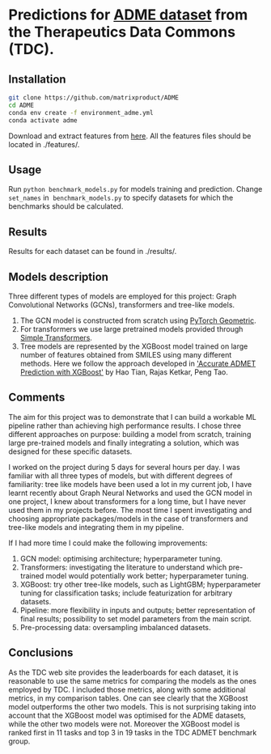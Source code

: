 # Predictions for [ADME dataset](https://tdcommons.ai/single_pred_tasks/adme/) from the Therapeutics Data Commons (TDC).

## Installation

```bash
git clone https://github.com/matrixproduct/ADME
cd ADME
conda env create -f environment_adme.yml
conda activate adme
```
Download and extract features from [here](https://drive.google.com/file/d/1un1kO5ZoFQ6G7WCbL0SffTiYiBon06bT/view?usp=sharing). All the features files should be located in ./features/.

## Usage

Run `python benchmark_models.py` for models training and prediction. Change `set_names` in  `benchmark_models.py` to specify datasets for which the benchmarks should be calculated.

## Results

Results for each dataset can be found in ./results/.

## Models description

Three different types of models are employed for this project: Graph Convolutional Networks (GCNs), transformers and tree-like models.

1. The GCN model is constructed from scratch using [PyTorch Geometric](https://pytorch-geometric.readthedocs.io/en/latest/index.html).
2. For transformers we use large pretrained models provided through [Simple Transformers](https://simpletransformers.ai/).
3. Tree models are represented by the XGBoost model trained on large number of features obtained from SMILES using many different methods. Here we follow the approach developed in 
['Accurate ADMET Prediction with XGBoost'](https://arxiv.org/abs/2204.07532v2) by Hao Tian, Rajas Ketkar, Peng Tao.

## Comments

The aim for this project was to demonstrate that I can build a workable ML pipeline rather than achieving high performance results. 
I chose three different approaches on purpose: building a model from scratch, training large pre-trained models and finally integrating a solution, which was designed for these specific datasets.     

I worked on the project during 5 days for several hours per day. I was familiar with all three types of models, but with different degrees of familiarity: tree like models have been used 
a lot in my current job, I have learnt recently about Graph Neural Networks and used the GCN model in one project, I knew about transformers for a long time, but I have never used them in my projects before.
The most time I spent investigating and choosing appropriate packages/models in the case of transformers and tree-like models and integrating them in my pipeline.

If I had more time I could make the following improvements:
1. GCN model: optimising architecture; hyperparameter tuning.
2. Transformers: investigating the literature to understand which pre-trained model would potentially work better; hyperparameter tuning.
3. XGBoost: try other tree-like models, such as LightGBM; hyperparameter tuning for classification tasks; include featurization for arbitrary datasets.
4. Pipeline: more flexibility in inputs and outputs; better representation of final results; possibility to set model parameters from the main script.
5. Pre-processing data: oversampling imbalanced datasets. 

## Conclusions

As the TDC web site provides the leaderboards for each dataset, it is reasonable to use the same metrics for comparing the models as the ones employed by TDC. 
I included those metrics, along with some additional metrics, in my comparison tables. One can see clearly that the XGBoost model outperforms the other two models. This is 
not surprising taking into account that the XGBoost model was optimised for the ADME datasets, while the other two models were not. Moreover the XGBoost model is ranked first in 
11 tasks and top 3 in 19 tasks in the TDC ADMET benchmark group.




